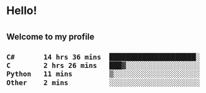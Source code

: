 
<h1>Hello!<h1>
<h2>Welcome to my profile<h2>

<!--START_SECTION:waka-->

```txt
C#       14 hrs 36 mins  █████████████████████░░░░   84.52 %
C        2 hrs 26 mins   ███▓░░░░░░░░░░░░░░░░░░░░░   14.10 %
Python   11 mins         ▒░░░░░░░░░░░░░░░░░░░░░░░░   01.14 %
Other    2 mins          ░░░░░░░░░░░░░░░░░░░░░░░░░   00.24 %
```

<!--END_SECTION:waka-->
